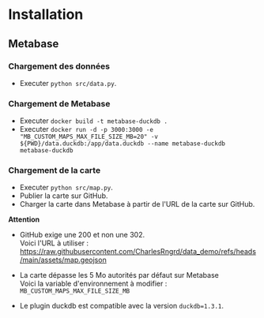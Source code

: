 # Installation

## Metabase

### Chargement des données

- Executer `python src/data.py`.

### Chargement de Metabase

- Executer `docker build -t metabase-duckdb .`
- Executer `docker run -d -p 3000:3000 -e "MB_CUSTOM_MAPS_MAX_FILE_SIZE_MB=20" -v ${PWD}/data.duckdb:/app/data.duckdb --name metabase-duckdb metabase-duckdb`

### Chargement de la carte

- Executer `python src/map.py`.
- Publier la carte sur GitHub.
- Charger la carte dans Metabase à partir de l'URL de la carte sur GitHub.

**Attention**

- GitHub exige une 200 et non une 302.<br>
Voici l'URL à utiliser : https://raw.githubusercontent.com/CharlesRngrd/data_demo/refs/heads/main/assets/map.geojson

- La carte dépasse les 5 Mo autorités par défaut sur Metabase<br>
Voici la variable d'environnement à modifier : `MB_CUSTOM_MAPS_MAX_FILE_SIZE_MB`

- Le plugin duckdb est compatible avec la version `duckdb=1.3.1`.
